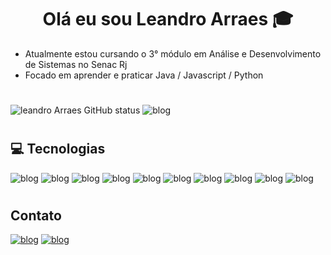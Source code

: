 <div style="text-align: center">
<h1 style="text-align: center">     Olá eu sou Leandro Arraes 🎓
</div>

-  Atualmente estou cursando o 3° módulo em Análise e Desenvolvimento de Sistemas no Senac Rj
- Focado em aprender e praticar Java / Javascript /  Python

#
![leandro Arraes GitHub status](https://github-readme-stats.vercel.app/api?username=leandroArraes&theme=tokyonight)
![blog](https://github-readme-stats.vercel.app/api/top-langs/?username=leandroArraes&theme=tokyonight)
#
## 💻 Tecnologias 

![blog](https://img.shields.io/badge/Java-ED8B00?style=for-the-badge&logo=java&logoColor=white)
![blog](https://img.shields.io/badge/JavaScript-323330?style=for-the-badge&logo=javascript&logoColor=F7DF1E)
![blog](https://img.shields.io/badge/Python-3776AB?style=for-the-badge&logo=python&logoColor=white)
![blog](https://img.shields.io/badge/MySQL-005C84?style=for-the-badge&logo=mysql&logoColor=white)
![blog](https://img.shields.io/badge/HTML-239120?style=for-the-badge&logo=html5&logoColor=white)
![blog](https://img.shields.io/badge/CSS-239120?&style=for-the-badge&logo=css3&logoColor=white)
![blog](https://img.shields.io/badge/Bootstrap-563D7C?style=for-the-badge&logo=bootstrap&logoColor=white)
![blog](https://img.shields.io/badge/Figma-F24E1E?style=for-the-badge&logo=figma&logoColor=white)
![blog](https://img.shields.io/badge/Visual_Studio_Code-0078D4?style=for-the-badge&logo=visual%20studio%20code&logoColor=white)
![blog](https://img.shields.io/badge/Jira-0052CC?style=for-the-badge&logo=Jira&logoColor=white)

#

## Contato
[![blog](https://img.shields.io/badge/LinkedIn-0077B5?style=for-the-badge&logo=linkedin&logoColor=white)](https://www.linkedin.com/in/leandroarraes/)
[![blog](https://img.shields.io/badge/Gmail-D14836?style=for-the-badge&logo=gmail&logoColor=white)](leandro.arraes.182@gmail.com)




